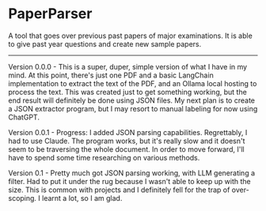 # PaperParser

A tool that goes over previous past papers of major examinations. It is able to give past year questions and create new sample papers. 

__________________________________________________________________________________________________________

Version 0.0.0 - This is a super, duper, simple version of what I have in my mind. At this point, there's just one PDF and a basic LangChain implementation to extract the text of the PDF, and an Ollama local hosting to process the text. This was created just to get something working, but the end result will definitely be done using JSON files. My next plan is to create a JSON extractor program, but I may resort to manual labeling for now using ChatGPT. 

Version 0.0.1 - Progress: I added JSON parsing capabilities. Regrettably, I had to use Claude. The program works, but it's really slow and it doesn't seem to be traversing the whole document. In order to move forward, I'll have to spend some time researching on various methods. 


Version 0.1 - Pretty much got JSON parsing working, with LLM generating a filter. Had to put it under the rug because I wasn't able to keep up with the size. This is common with projects and I definitely fell for the trap of over-scoping. I learnt a lot, so I am glad.
